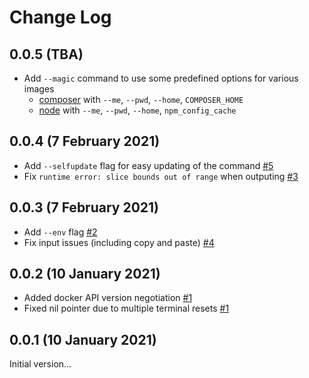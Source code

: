 # Change Log

## 0.0.5 (TBA)

- Add `--magic` command to use some predefined options for various images
  - [composer](https://hub.docker.com/_/composer) with `--me`, `--pwd`, `--home`, `COMPOSER_HOME`
  - [node](https://hub.docker.com/_/node) with `--me`, `--pwd`, `--home`, `npm_config_cache`

## 0.0.4 (7 February 2021)

- Add `--selfupdate` flag for easy updating of the command [#5](https://github.com/addshore/dockerit/issues/5)
- Fix `runtime error: slice bounds out of range` when outputing [#3](https://github.com/addshore/dockerit/issues/3)

## 0.0.3 (7 February 2021)

- Add `--env` flag [#2](https://github.com/addshore/dockerit/issues/2)
- Fix input issues (including copy and paste) [#4](https://github.com/addshore/dockerit/issues/4)

## 0.0.2 (10 January 2021)

- Added docker API version negotiation [#1](https://github.com/addshore/dockerit/pull/1)
- Fixed nil pointer due to multiple terminal resets [#1](https://github.com/addshore/dockerit/pull/1)

## 0.0.1 (10 January 2021)

Initial version...
